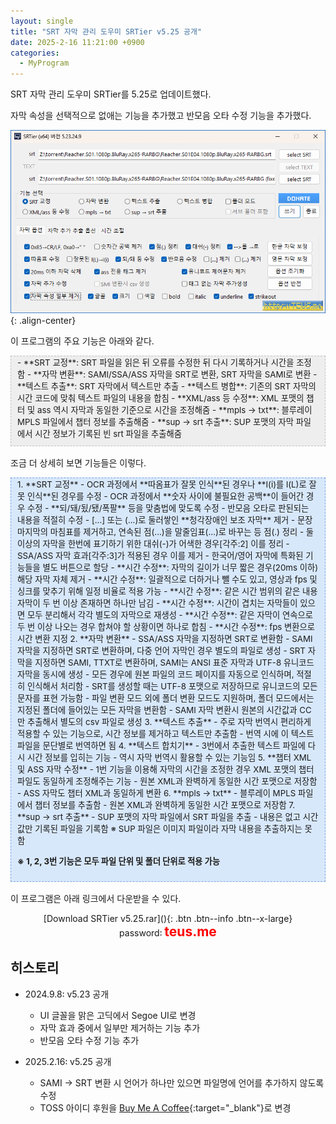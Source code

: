 ```yaml
---
layout: single
title: "SRT 자막 관리 도우미 SRTier v5.25 공개"
date: 2025-2-16 11:21:00 +0900
categories:
  - MyProgram
---
```



SRT 자막 관리 도우미 SRTier를 5.25로 업데이트했다.

자막 속성을 선택적으로 없애는 기능을 추가했고 반모음 오타 수정 기능을 추가했다.

![image](</images/2024-09-08/srtier_B_Q.png>){: .align-center}

이 프로그램의 주요 기능은 아래와 같다.

<div style="background-color: #eeeeee; padding: 0 10px 10px 10px; border: 1px dashed #c1c1c1; margin-bottom: 1.2em; font-size: 0.95em;" markdown="1">
- **SRT 교정**: SRT 파일을 읽은 뒤 오류를 수정한 뒤 다시 기록하거나 시간을 조정함
- **자막 변환**: SAMI/SSA/ASS 자막을 SRT로 변환, SRT 자막을 SAMI로 변환
- **텍스트 추출**: SRT 자막에서 텍스트만 추출
- **텍스트 병합**: 기존의 SRT 자막의 시간 코드에 맞춰 텍스트 파일의 내용을 합침
- **XML/ass 등 수정**: XML 포맷의 챕터 및 ass 역시 자막과 동일한 기준으로 시간을 조정해줌
- **mpls → txt**: 블루레이 MPLS 파일에서 챕터 정보를 추출해줌
- **sup → srt 추출**: SUP 포맷의 자막 파일에서 시간 정보가 기록된 빈 srt 파일을 추출해줌
</div>

조금 더 상세히 보면 기능들은 이렇다.

<div style="background-color: #d8e8fb; padding: 0 10px 10px 10px; border: 1px dashed #79a5e4; margin-bottom: 1.2em; font-size: 0.95em;" markdown="1">
1. **SRT 교정**  
- OCR 과정에서 **따옴표가 잘못 인식**된 경우나 **I(i)를 l(L)로 잘못 인식**된 경우를 수정  
- OCR 과정에서 **숫자 사이에 불필요한 공백**이 들어간 경우 수정  
- **되/돼/됬/됐/폭팔** 등을 맞춤법에 맞도록 수정  
- 반모음 오타로 판된되는 내용을 적절히 수정  
- [...] 또는 (...)로 둘러쌓인 **청각장애인 보조 자막** 제거  
- 문장 마지막의 마침표를 제거하고, 연속된 점(...)을 말줄임표(…)로 바꾸는 등 점(.) 정리  
- 둘 이상의 자막을 한번에 표기하기 위한 대쉬(-)가 어색한 경우[각주:2] 이를 정리  
- SSA/ASS 자막 효과[각주:3]가 적용된 경우 이를 제거  
- 한국어/영어 자막에 특화된 기능들을 별도 버튼으로 할당  
- **시간 수정**: 자막의 길이가 너무 짧은 경우(20ms 이하) 해당 자막 자체 제거  
- **시간 수정**: 일괄적으로 더하거나 뺄 수도 있고, 영상과 fps 및 싱크를 맞추기 위해 일정 비율로 적용 가능  
- **시간 수정**: 같은 시간 범위의 같은 내용 자막이 두 번 이상 존재하면 하나만 남김  
- **시간 수정**: 시간이 겹치는 자막들이 있으면 모두 분리해서 각각 별도의 자막으로 재생성  
- **시간 수정**: 같은 자막이 연속으로 두 번 이상 나오는 경우 합쳐야 할 상황이면 하나로 합침  
- **시간 수정**: fps 변환으로 시간 변환 지정
2. **자막 변환**  
- SSA/ASS 자막을 지정하면 SRT로 변환함  
- SAMI 자막을 지정하면 SRT로 변환하며, 다중 언어 자막인 경우 별도의 파일로 생성  
- SRT 자막을 지정하면 SAMI, TTXT로 변환하며, SAMI는 ANSI 표준 자막과 UTF-8 유니코드 자막을 동시에 생성  
- 모든 경우에 원본 파일의 코드 페이지를 자동으로 인식하며, 적절히 인식해서 처리함  
- SRT를 생성할 때는 UTF-8 포맷으로 저장하므로 유니코드의 모든 문자를 표현 가능함  
- 파일 변환 모드 외에 폴더 변환 모드도 지원하며, 폴더 모드에서는 지정된 폴더에 들어있는 모든 자막을 변환함  
- SAMI 자막 변환시 원본의 시간값과 CC만 추출해서 별도의 csv 파일로 생성
3. **텍스트 추출**  
- 주로 자막 번역시 편리하게 적용할 수 있는 기능으로, 시간 정보를 제거하고 텍스트만 추출함  
- 번역 시에 이 텍스트 파일을 문단별로 번역하면 됨
4. **텍스트 합치기**  
- 3번에서 추출한 텍스트 파일에 다시 시간 정보를 입히는 기능  
- 역시 자막 번역시 활용할 수 있는 기능임
5. **챕터 XML 및 ASS 자막 수정**  
- 1번 기능을 이용해 자막의 시간을 조정한 경우 XML 포맷의 챕터 파일도 동일하게 조정해주는 기능  
- 원본 XML과 완벽하게 동일한 시간 포맷으로 저장함  
- ASS 자막도 챕터 XML과 동일하게 변환
6. **mpls → txt**  
- 블루레이 MPLS 파일에서 챕터 정보를 추출함  
- 원본 XML과 완벽하게 동일한 시간 포맷으로 저장함
7. **sup → srt 추출**  
- SUP 포맷의 자막 파일에서 SRT 파일을 추출  
- 내용은 없고 시간값만 기록된 파일을 기록함  
※ SUP 파일은 이미지 파일이라 자막 내용을 추출하지는 못함

**※ 1, 2, 3번 기능은 모두 파일 단위 및 폴더 단위로 적용 가능**
</div>

이 프로그램은 아래 링크에서 다운받을 수 있다.

<div style="text-align: center;" markdown="1">
[Download SRTier v5.25.rar](</attachment/2024-09-08/SRTier v5.25.rar>){: .btn .btn--info .btn--x-large}
<br>password꞉ <span style="color: red; font-size: 1.5em;"><b>teus.me</b></span>
</div>

## 히스토리

* 2024.9.8꞉ v5.23 공개
  * UI 글꼴을 맑은 고딕에서 Segoe UI로 변경
  * 자막 효과 중에서 일부만 제거하는 기능 추가
  * 반모음 오타 수정 기능 추가

* 2025.2.16꞉ v5.25 공개
  * SAMI → SRT 변환 시 언어가 하나만 있으면 파일명에 언어를 추가하지 않도록 수정
  * TOSS 아이디 후원을 [Buy Me A Coffee](https://buymeacoffee.com/bluenlive){:target="_blank"}로 변경
